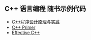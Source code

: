## C++ 语言编程 随书示例代码

- [C++程序设计原理与实践](Programming.Principles.And.Practice.Using.Cpp)
- [C++ Primer](Cpp.Primer)
- [Effective C++](Effective.Cpp)

